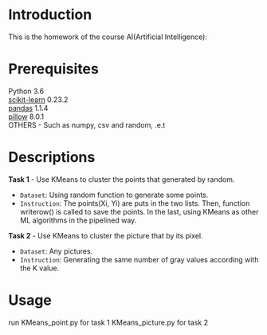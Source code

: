 # Introduction
This is the homework of the course AI(Artificial Intelligence):  
 
# Prerequisites
Python 3.6  
[scikit-learn](https://scikit-learn.org/stable/) 0.23.2  
[pandas](https://pandas.pydata.org/) 1.1.4  
[pillow](https://python-pillow.org/) 8.0.1  
OTHERS - Such as numpy, csv and random, .e.t 
# Descriptions
**Task 1** - Use KMeans to cluster the points that generated by random.  
* ```Dataset```: Using random function to generate some points. 
* ```Instruction```: The points(Xi, Yi) are puts in the two lists. Then, function writerow() is called to save the points. In the last, using KMeans as other ML algorithms in the pipelined way. 

**Task 2** - Use KMeans to cluster the picture that by its pixel.  
* ```Dataset```: Any pictures. 
* ```Instruction```: Generating the same number of gray values according with the K value. 

# Usage
run KMeans_point.py for task 1
    KMeans_picture.py for task 2
